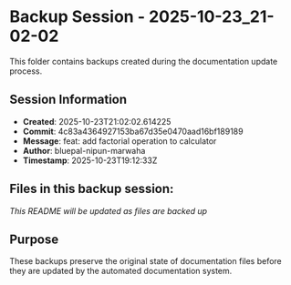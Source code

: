 # Backup Session - 2025-10-23_21-02-02

This folder contains backups created during the documentation update process.

## Session Information
- **Created**: 2025-10-23T21:02:02.614225
- **Commit**: 4c83a4364927153ba67d35e0470aad16bf189189
- **Message**: feat: add factorial operation to calculator
- **Author**: bluepal-nipun-marwaha
- **Timestamp**: 2025-10-23T19:12:33Z

## Files in this backup session:
*This README will be updated as files are backed up*

## Purpose
These backups preserve the original state of documentation files before they are updated by the automated documentation system.
